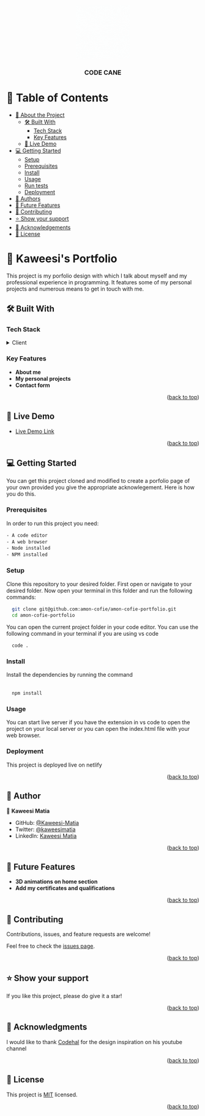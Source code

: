 <a name="readme-top"></a>

<div align="center">
  <!-- You are encouraged to replace this logo with your own! Otherwise you can also remove it. -->
  <img src="images/logo/logo_white.gif" alt="code cane logo" width="140"  height="auto" />
  <br/>

  <h3><b>CODE CANE</b></h3>

</div>

<!-- TABLE OF CONTENTS -->

# 📗 Table of Contents

- [📖 About the Project](#about-project)
  - [🛠 Built With](#built-with)
    - [Tech Stack](#tech-stack)
    - [Key Features](#key-features)
  - [🚀 Live Demo](#live-demo)
- [💻 Getting Started](#getting-started)
  - [Setup](#setup)
  - [Prerequisites](#prerequisites)
  - [Install](#install)
  - [Usage](#usage)
  - [Run tests](#run-tests)
  - [Deployment](#triangular_flag_on_post-deployment)
- [👥 Authors](#authors)
- [🔭 Future Features](#future-features)
- [🤝 Contributing](#contributing)
- [⭐️ Show your support](#support)
- [🙏 Acknowledgements](#acknowledgements)
- [📝 License](#license)

<!-- PROJECT DESCRIPTION -->

# 📖 Kaweesi's Portfolio<a name="about-project"></a>

This project is my porfolio design with which I talk about myself and my professional experience in programming. It features some of my personal projects and numerous means to get in touch with me.

## 🛠 Built With <a name="built-with"></a>

### Tech Stack <a name="tech-stack"></a>


<details>
  <summary>Client</summary>
  <ul>
    <li>HTML</li>
    <li>CSS</li>
    <li>JavaScript</li>
  </ul>
</details>

<!-- Features -->

### Key Features <a name="key-features"></a>

- **About me**
- **My personal projects**
- **Contact form**

<p align="right">(<a href="#readme-top">back to top</a>)</p>

<!-- LIVE DEMO -->

## 🚀 Live Demo <a name="live-demo"></a>


- [Live Demo Link](https://thunderous-dolphin-e7afb8.netlify.app)

<p align="right">(<a href="#readme-top">back to top</a>)</p>

<!-- GETTING STARTED -->

## 💻 Getting Started <a name="getting-started"></a>

You can get this project cloned and modified to create a porfolio page of your own provided you give the appropriate acknowlegement. Here is how you do this.

### Prerequisites

In order to run this project you need:



```sh
- A code editor
- A web browser
- Node installed
- NPM installed
```
 

### Setup

Clone this repository to your desired folder.
First open or navigate to your desired folder.
Now open your terminal in this folder and run the following commands:



```sh
  git clone git@github.com:amon-cofie/amon-cofie-portfolio.git
  cd amon-cofie-portfolio  
```

You can open the current project folder in your code editor.
You can use the following command in your terminal if you are using vs code

```sh
  code .
```



### Install

Install the dependencies by running the command



```sh
  
  npm install
```


### Usage

You can start live server if you have the extension in vs code to open the project on your local server or you can open the index.html file with your web browser.


### Deployment

This project is deployed live on netlify 

<p align="right">(<a href="#readme-top">back to top</a>)</p>

<!-- AUTHORS -->

## 👥 Author <a name="authors"></a>


👤 **Kaweesi Matia**

- GitHub: [@Kaweesi-Matia](https://github.com/Kaweesi-Matia)
- Twitter: [@kaweesimatia](https://twitter.com/kaweesimatia)
- LinkedIn: [Kaweesi Matia](https://www.linkedin.com/in/kaweesi-matia/)

<p align="right">(<a href="#readme-top">back to top</a>)</p>

<!-- FUTURE FEATURES -->

## 🔭 Future Features <a name="future-features"></a>


- **3D animations on home section**
- **Add my certificates and qualifications**


<p align="right">(<a href="#readme-top">back to top</a>)</p>

<!-- CONTRIBUTING -->

## 🤝 Contributing <a name="contributing"></a>

Contributions, issues, and feature requests are welcome!

Feel free to check the [issues page](https://github.com/Kaweesi-Matia/Portfolio/issues).

<p align="right">(<a href="#readme-top">back to top</a>)</p>

<!-- SUPPORT -->

## ⭐️ Show your support <a name="support"></a>
If you like this project, please do give it a star!

<p align="right">(<a href="#readme-top">back to top</a>)</p>

<!-- ACKNOWLEDGEMENTS -->

## 🙏 Acknowledgments <a name="acknowledgements"></a>


I would like to thank [Codehal](https://www.youtube.com/@codehal) for the design inspiration on his youtube channel

<p align="right">(<a href="#readme-top">back to top</a>)</p>

<!-- LICENSE -->

## 📝 License <a name="license"></a>

This project is [MIT](./LICENSE) licensed.

<p align="right">(<a href="#readme-top">back to top</a>)</p>